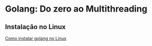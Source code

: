 # Golang: Do zero ao Multithreading

## Instalação no Linux

[Como instalar golang no Linux](https://dev.to/williamkoller/como-instalar-golang-no-linux-ubuntu-20043-lts-k1f)